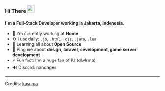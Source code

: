 ### Hi There  <img src="https://media.giphy.com/media/hvRJCLFzcasrR4ia7z/giphy.gif" width="25" height="25">

#### I'm a Full-Stack Developer working in Jakarta, Indonesia.

- 🏢 I'm currently working at **Home**
- ⚙️ I use daily: `.js`, `.html`, `.css`, `.java`, `.lua`
- 🌱 Learning all about **Open Source**
- 💬 Ping me about **design**, **laravel**, **development**, **game server development**
- ⚡️ Fun fact: I'm a huge fan of IU (dlwlrma)
- 🔊 Discord: nandagen

-----
Credits: [kasuma](https://github.com/kasumabalidps)
